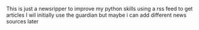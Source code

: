 This is just a newsripper to improve my python skills using a rss feed to get articles
I wil initially use the guardian but maybe i can add different news sources later

